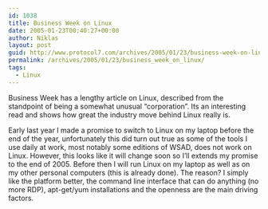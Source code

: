 ```yaml
---
id: 1038
title: Business Week on Linux
date: 2005-01-23T00:40:27+00:00
author: Niklas
layout: post
guid: http://www.protocol7.com/archives/2005/01/23/business-week-on-linux/
permalink: /archives/2005/01/23/business_week_on_linux/
tags:
  - Linux
---
```

<div class='microid-0bf9ee523c9bb67e750084a500526758a6a35f43'>
  <p>
    Business Week has a lengthy article on Linux, described from the standpoint of being a somewhat unusual &#8220;corporation&#8221;. Its an interesting read and shows how great the industry move behind Linux really is.
  </p>
  
  <p>
    Early last year I made a promise to switch to Linux on my laptop before the end of the year, unfortunately this did turn out true as some of the tools I use daily at work, most notably some editions of WSAD, does not work on Linux. However, this looks like it will change soon so I&#8217;ll extends my promise to the end of 2005. Before then I will run Linux on my laptop as well as on my other personal computers (this is already done). The reason? I simply like the platform better, the command line interface that can do anything (no more RDP), apt-get/yum installations and the openness are the main driving factors.
  </p>
</div>